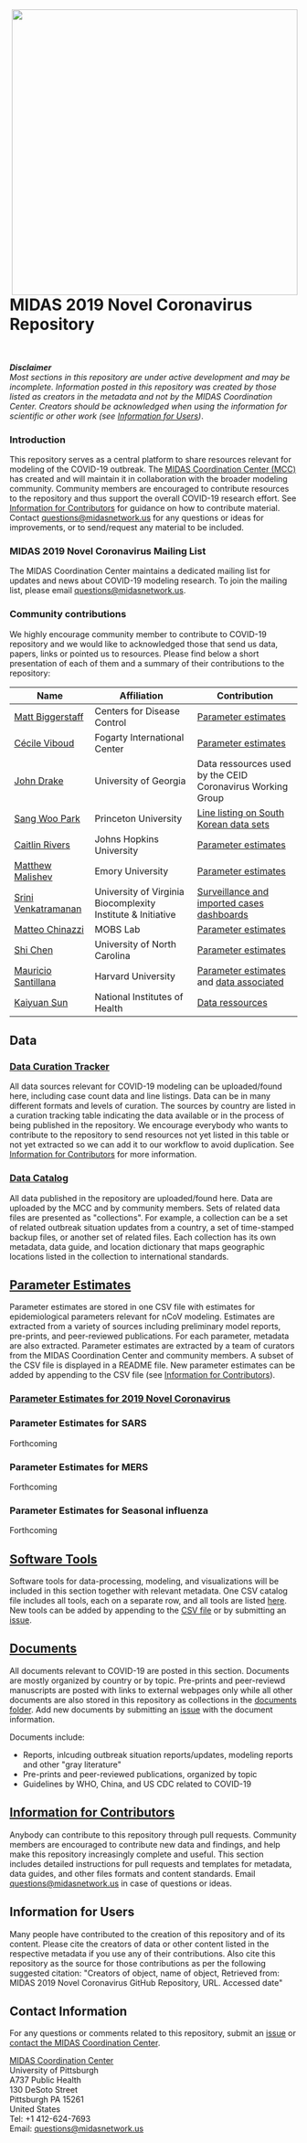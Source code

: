 <img src="docs/MIDAS-4.png" align="right" width=500/>

# MIDAS 2019 Novel Coronavirus Repository
</br>

***Disclaimer***   
*Most sections in this repository are under active development and may be incomplete.
Information posted in this repository was created by those listed as creators in the metadata and not by the MIDAS Coordination Center. Creators should be acknowledged when using the information for scientific or other work (see [Information for Users](#userinfo))*.


### Introduction 
This repository serves as a central platform to share resources relevant for modeling of the COVID-19 outbreak. The [MIDAS Coordination Center (MCC)](https://midasnetwork.us/mcc/) has created and will maintain it in collaboration with the broader modeling community. Community members are encouraged to contribute resources to the repository and thus support the overall COVID-19 research effort. See [Information for Contributors](https://github.com/midas-network/COVID-19/wiki/Information-for-Contributors) for guidance on how to contribute material. Contact questions@midasnetwork.us for any questions or ideas for improvements, or to send/request any material to be included. 

### MIDAS 2019 Novel Coronavirus Mailing List
The MIDAS Coordination Center maintains a dedicated mailing list for updates and news about COVID-19 modeling research. To join the mailing list, please email questions@midasnetwork.us. 

### Community contributions
We highly encourage community member to contribute to COVID-19 repository and we would like to acknowledged those that send us data, papers, links or pointed us to resources. Please find below a short presentation of each of them and a summary of their contributions to the repository:

|Name|Affiliation|Contribution| 
|-------|------|---|
|[Matt Biggerstaff](https://midasnetwork.us/people/matthew-biggerstaff/)|Centers for Disease Control|[Parameter estimates](https://github.com/midas-network/COVID-19/tree/master/parameter_estimates/2019_novel_coronavirus)| 
|[Cécile Viboud](https://midasnetwork.us/people/cecile-viboud/)|Fogarty International Center|[Parameter estimates](https://github.com/midas-network/COVID-19/tree/master/parameter_estimates/2019_novel_coronavirus)| 
|[John Drake](https://midasnetwork.us/people/john-drake/)|University of Georgia|Data ressources used by the CEID Coronavirus Working Group|
|[Sang Woo Park](https://twitter.com/sang_woo_park)|Princeton University|[Line listing on South Korean data sets](https://github.com/midas-network/COVID-19/tree/master/data/cases/south%20korea/line_list_park_github)| 
|[Caitlin Rivers](https://midasnetwork.us/people/caitlin-rivers/)|Johns Hopkins University|[Parameter estimates](https://github.com/midas-network/COVID-19/tree/master/parameter_estimates/2019_novel_coronavirus)| 
|[Matthew Malishev](https://darwinanddavis.github.io/DataPortfolio/)|Emory University|[Parameter estimates](https://github.com/midas-network/COVID-19/tree/master/parameter_estimates/2019_novel_coronavirus)| 
|[Srini Venkatramanan](https://srinivv.com/)|University of Virginia Biocomplexity Institute & Initiative|[Surveillance and imported cases dashboards](https://github.com/midas-network/COVID-19/tree/master/software_tools)| 
|[Matteo Chinazzi](https://midasnetwork.us/people/matteo-chinazzi/)|MOBS Lab|[Parameter estimates](https://github.com/midas-network/COVID-19/tree/master/parameter_estimates/2019_novel_coronavirus)| 
|[Shi Chen](https://publichealth.uncc.edu/directory/shi-chen)|University of North Carolina|[Parameter estimates](https://github.com/midas-network/COVID-19/tree/master/parameter_estimates/2019_novel_coronavirus)| 
|[Mauricio Santillana](https://midasnetwork.us/people/mauricio-santillana-guzman/)|Harvard University|[Parameter estimates](https://github.com/midas-network/COVID-19/tree/master/parameter_estimates/2019_novel_coronavirus) and [data associated](https://github.com/midas-network/COVID-19/tree/master/data/data_from_papers/dataset_luo-et-al_202002/)| 
|[Kaiyuan Sun](http://misms.net/staff/sun/)|National Institutes of Health|[Data ressources](https://github.com/midas-network/COVID-19/tree/master/data/cases/china/cumulative_cases_DXY)
 
## Data
### <ins>[Data Curation Tracker](https://github.com/midas-network/COVID-19/wiki/Data-curation-tracker)</ins>
All data sources relevant for COVID-19 modeling can be uploaded/found here, including case count data and line listings. Data can be in many different formats and levels of curation. The sources by country are listed in a curation tracking table indicating the data available or in the process of being published in the repository. We encourage everybody who wants to contribute to the repository to send resources not yet listed in this table or not yet extracted so we can add it to our workflow to avoid duplication. See [Information for Contributors](https://github.com/midas-network/COVID-19/wiki/Information-for-Contributors) for more information. 

### <ins>[Data Catalog](https://github.com/midas-network/COVID-19/wiki/Data-catalog)</ins>
All data published in the repository are uploaded/found here. Data are uploaded by the MCC and by community members. Sets of related data files are presented as "collections". For example, a collection can be a set of related outbreak situation updates from a country, a set of time-stamped backup files, or another set of related files. Each collection has its own metadata, data guide, and location dictionary that maps geographic locations listed in the collection to international standards. 

## <ins>[Parameter Estimates](https://github.com/midas-network/COVID-19/tree/master/parameter_estimates/2019_novel_coronavirus)</ins>
Parameter estimates are stored in one CSV file with estimates for epidemiological parameters relevant for nCoV modeling. Estimates are extracted from a variety of sources including preliminary model reports, pre-prints, and peer-reviewed publications. For each parameter, metadata are also extracted. Parameter estimates are extracted by a team of curators from the MIDAS Coordination Center and community members. A subset of the CSV file is displayed in a README file. New parameter estimates can be added by appending to the CSV file (see [Information for Contributors](https://github.com/midas-network/COVID-19/wiki/Information-for-Contributors)).

### <ins>[Parameter Estimates for 2019 Novel Coronavirus](https://github.com/midas-network/COVID-19/tree/master/parameter_estimates/2019_novel_coronavirus)</ins>

### Parameter Estimates for SARS
Forthcoming
### Parameter Estimates for MERS
Forthcoming
### Parameter Estimates for Seasonal influenza
Forthcoming

## <ins>[Software Tools](https://github.com/midas-network/COVID-19/tree/master/software_tools)</ins>
Software tools for data-processing, modeling, and visualizations will be included in this section together with relevant metadata. One CSV catalog file includes all tools, each on a separate row, and all tools are listed [here](https://github.com/midas-network/COVID-19/blob/master/software_tools/README.md). New tools can be added by appending to the [CSV file](https://github.com/midas-network/COVID-19/blob/master/software_tools/software_catalog.csv) or by submitting an [issue](https://github.com/midas-network/COVID-19/issues). 

## <ins>[Documents](https://github.com/midas-network/COVID-19/wiki/Documents)</ins>
All documents relevant to COVID-19 are posted in this section. Documents are mostly organized by country or by topic. Pre-prints and peer-reviewd manuscripts are posted with links to external webpages only while all other documents are also stored in this repository as collections in the [documents folder](https://github.com/midas-network/COVID-19/tree/master/documents). Add new documents by submitting an [issue](https://github.com/midas-network/COVID-19/issues) with the document information.

Documents include:
* Reports, inlcuding outbreak situation reports/updates, modeling reports and other "gray literature"
* Pre-prints and peer-reviewed publications, organized by topic
* Guidelines by WHO, China, and US CDC related to COVID-19

## <ins>[Information for Contributors](https://github.com/midas-network/COVID-19/wiki/Information-for-Contributors)</ins>
Anybody can contribute to this repository through pull requests. Community members are encouraged to contribute new data and findings, and help make this repository increasingly complete and useful. This section includes detailed instructions for pull requests and templates for metadata, data guides, and other files formats and content standards. Email questions@midasnetwork.us in case of questions or ideas.

## <a id="userinfo"></a>Information for Users
Many people have contributed to the creation of this repository and of its content. Please cite the creators of data or other content listed in the respective metadata if you use any of their contributions. Also cite this repository as the source for those contributions as per the following suggested citation: "Creators of object, name of object, Retrieved from: MIDAS 2019 Novel Coronavirus GitHub Repository, URL. Accessed date"

## Contact Information
For any questions or comments related to this repository, submit an [issue](https://github.com/midas-network/COVID-19/issues) or [contact the MIDAS Coordination Center](mailto:questions@midasnetwork.us). 

[MIDAS Coordination Center](https://midasnetwork.us/mcc/)  
University of Pittsburgh  
A737 Public Health  
130 DeSoto Street  
Pittsburgh PA 15261  
United States  
Tel: +1 412-624-7693  
Email: questions@midasnetwork.us
